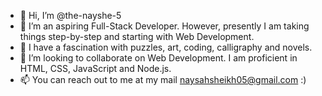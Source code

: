 - 👋 Hi, I’m @the-nayshe-5
- 👀 I’m an aspiring Full-Stack Developer. However, presently I am taking things step-by-step and starting with Web Development.
- 🌱 I have a fascination with puzzles, art, coding, calligraphy and novels.
- 💞️ I’m looking to collaborate on Web Development. I am proficient in HTML, CSS, JavaScript and Node.js.
- 📫 You can reach out to me at my mail naysahsheikh05@gmail.com :)

<!---
the-nayshe-5/the-nayshe-5 is a ✨ special ✨ repository because its `README.md` (this file) appears on your GitHub profile.
You can click the Preview link to take a look at your changes.
--->
